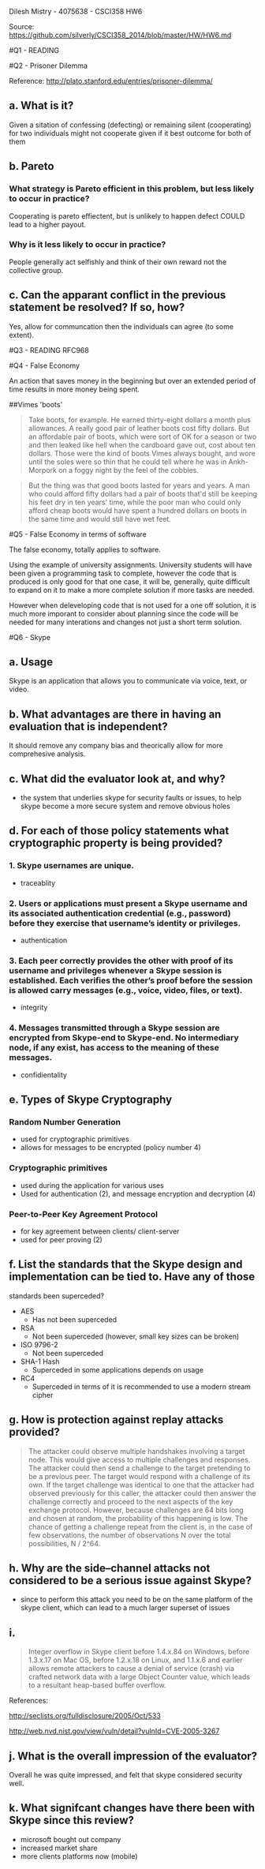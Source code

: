 Dilesh Mistry - 4075638 - CSCI358 HW6

Source: https://github.com/silverly/CSCI358_2014/blob/master/HW/HW6.md


#Q1 - READING

#Q2 - Prisoner Dilemma

Reference: http://plato.stanford.edu/entries/prisoner-dilemma/

## a. What is it?

Given a sitation of confessing (defecting) or remaining silent (cooperating) for two individuals might not cooperate given if it best outcome for both of them

## b. Pareto

### What strategy is Pareto efficient in this problem, but less likely to occur in practice?

Cooperating is pareto effiectent, but is unlikely to happen defect COULD lead to a higher payout.

### Why is it less likely to occur in practice?

People generally act selfishly and think of their own reward not the collective group.

## c.  Can the apparant conflict in the previous statement be resolved? If so, how?

Yes, allow for communcation then the individuals can agree (to some extent). 

#Q3 - READING RFC968

#Q4 - False Economy

An action that saves money in the beginning but over an extended period of time results in more money being spent. 

##Vimes 'boots'
> Take boots, for example. He earned thirty-eight dollars a month plus allowances. A really good pair of leather boots cost fifty dollars. But an affordable pair of boots, which were sort of OK for a season or two and then leaked like hell when the cardboard gave out, cost about ten dollars. Those were the kind of boots Vimes always bought, and wore until the soles were so thin that he could tell where he was in Ankh-Morpork on a foggy night by the feel of the cobbles.

> But the thing was that good boots lasted for years and years. A man who could afford fifty dollars had a pair of boots that'd still be keeping his feet dry in ten years' time, while the poor man who could only afford cheap boots would have spent a hundred dollars on boots in the same time and would still have wet feet.

#Q5 - False Economy in terms of software

The false economy, totally applies to software. 

Using the example of university assignments. University students will have been given a programming task to complete, however the code that is produced is only good for that one case, it will be, generally, quite difficult to expand on it to make a more complete solution if more tasks are needed. 

However when deleveloping code that is not used for a one off solution, it is much more imporant to consider about planning since the code will be needed for many interations and changes not just a short term solution. 

#Q6 - Skype

## a. Usage

Skype is an application that allows you to communicate via voice, text, or video.

## b. What advantages are there in having an evaluation that is independent?

It should remove any company bias and theorically allow for more comprehesive analysis. 

## c. What did the evaluator look at, and why?

- the system that underlies skype for security faults or issues, to help skype become a more secure system and remove obvious holes

## d. For each of those policy statements what cryptographic property is being provided?

### 1. Skype usernames are unique.

- traceablity

### 2. Users or applications must present a Skype username and its associated authentication credential (e.g., password) before they exercise that username’s identity or privileges. 

- authentication


### 3. Each peer correctly provides the other with proof of its username and privileges whenever a Skype session is established. Each verifies the other’s proof before the session is allowed carry messages (e.g., voice, video, files, or text). 

- integrity

### 4. Messages transmitted through a Skype session are encrypted from Skype-end to Skype-end. No intermediary node, if any exist, has access to the meaning of these messages. 

- confidientality

## e. Types of Skype Cryptography

### Random Number Generation

- used for cryptographic primitives
- allows for messages to be encrypted (policy number 4)

### Cryptographic primitives

- used during the application for various uses
- Used for authentication (2), and message encryption and decryption (4)


### Peer-to-Peer Key Agreement Protocol

- for key agreement between clients/ client-server
- used for peer proving (2)

## f. List the standards that the Skype design and implementation can be tied to. Have any of those
standards been superceded?

- AES
	- Has not been superceded
- RSA
	- Not been superceded (however, small key sizes can be broken)
- ISO 9796-2
	- Not been superceded
- SHA-1 Hash
	- Superceded in some applications depends on usage
- RC4
	- Superceded in terms of it is recommended to use a modern stream cipher

## g. How is protection against replay attacks provided?

> The attacker could observe multiple handshakes involving a target node. This would give access to multiple challenges and responses. The attacker could then send a challenge to the target pretending to be a previous peer. The target would respond with a challenge of its own. If the target challenge was identical to one that the attacker had observed previously for this caller, the attacker could then answer the challenge correctly and proceed to the next aspects of the key exchange protocol. However, because challenges are 64 bits long and chosen at random, the probability of this happening is low. The chance of getting a challenge repeat from the client is, in the case of few observations, the number of observations N over the total possibilities, N / 2^64.


## h. Why are the side–channel attacks not considered to be a serious issue against Skype?

- since to perform this attack you need to be on the same platform of the skype client, which can lead to a much larger superset of issues

## i. 
> Integer overflow in Skype client before 1.4.x.84 on Windows, before 1.3.x.17 on Mac OS, before 1.2.x.18 on Linux, and 1.1.x.6 and earlier allows remote attackers to cause a denial of service (crash) via crafted network data with a large Object Counter value, which leads to a resultant heap-based buffer overflow.

References: 

http://seclists.org/fulldisclosure/2005/Oct/533

http://web.nvd.nist.gov/view/vuln/detail?vulnId=CVE-2005-3267

## j. What is the overall impression of the evaluator?

Overall he was quite impressed, and felt that skype considered security well.

## k. What signifcant changes have there been with Skype since this review?

- microsoft bought out company
- increased market share 
- more clients platforms now (mobile)
